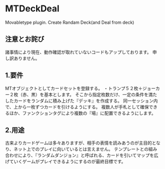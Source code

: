 # MTDeckDeal

Movabletype plugin. Create Randam Deck(and Deal from deck)

## 注意とお詫び
諸事情により現在、動作確認が取れていないコードもアップしております。
申し訳ありません。

## 1.要件

MTオブジェクトとしてカードセットを登録する。
・トランプ５２枚＋ジョーカー２枚（赤、黒）を基本とします。
そこから指定枚数だけ、一定の条件を満たしたカードをランダムに積み上げた『デッキ』を作成する。
同一セッション内で、上から一枚ずつカードを引けるようにする。
複数人が手札として確保できるほか、ファンクションタグにより複数の『場』に配置できるようにします。

## 2.用途

古来よりカードゲームは多々ありますが、相手の表情を読みあうのが主目的となり、ネット上でのプレイに向いているとは言えません。
テンプレートとの組み合わせにより、『ランダムダンジョン』と呼ばれる、カードを引いてマップを広げていくゲームがプレイできるようにするのが最終目標です。
